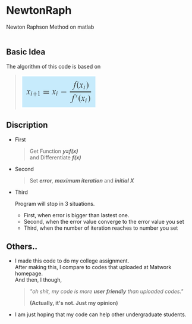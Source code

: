 # NewtonRaph
Newton Raphson Method on matlab
<br/><br/>

## Basic Idea
The algorithm of this code is based on  

   > <img src = "https://github.com/GaoRy-127/NewtonRaph/blob/main/Base%20Idea.png" width="200" height="90">  
 
## Discription
 * First
   > Get Function _**y=f(x)**_   
   > and Differentiate _**f(x)**_  
 
 * Second  
   > Set _**error**, **maximum iteration**_ and _**initial X**_   
   
 * Third   
  
   Program will stop in 3 situations.
   + First, when error is bigger than lastest one.
   + Second, when the error value converge to the error value you set
   + Third, when the number of iteration reaches to number you set

## Others..   
 * I made this code to do my college assignment.   
   After making this, I compare to codes that uploaded at Matwork homepage.   
   And then, I though,   
   > _"oh shit, my code is more **user friendly** than uploaded codes."_  
   > 
   > **(Actually, it's not. Just my opinion)** 
      
  * I am just hoping that my code can help other undergraduate students.

